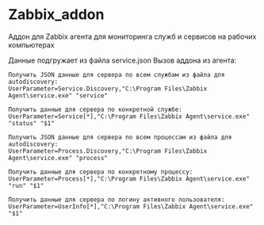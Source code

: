 # Zabbix_addon
Аддон для Zabbix агента для мониторинга служб и сервисов на рабочих компьютерах

Данные подгружает из файла service.json
Вызов аддона из агента:

    Получить JSON данные для сервера по всем службам из файла для autodiscovery:
    UserParameter=Service.Discovery,"C:\Program Files\Zabbix Agent\service.exe" "service"
    
    Получить данные для сервера по конкретной службе:
    UserParameter=Service[*],"C:\Program Files\Zabbix Agent\service.exe" "status" "$1"
    
    Получить JSON данные для сервера по всем процессам из файла для autodiscovery:
    UserParameter=Process.Discovery,"C:\Program Files\Zabbix Agent\service.exe" "process"
    
    Получить данные для сервера по конкретному процессу:
    UserParameter=Process[*],"C:\Program Files\Zabbix Agent\service.exe" "run" "$1"
    
    Получить данные для сервера по логину активного пользователя:
    UserParameter=UserInfo[*],"C:\Program Files\Zabbix Agent\service.exe" "$1"

